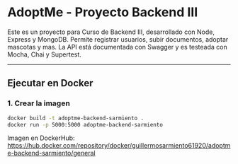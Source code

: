 # AdoptMe - Proyecto Backend III

Este es un proyecto para Curso de Backend III, desarrollado con Node, Express y MongoDB. Permite registrar usuarios, subir documentos, adoptar mascotas y mas. La API está documentada con Swagger y es testeada con Mocha, Chai y Supertest.

---

## Ejecutar en Docker

### 1. Crear la imagen

```bash
docker build -t adoptme-backend-sarmiento .
docker run -p 5000:5000 adoptme-backend-sarmiento
```

Imagen en DockerHub: https://hub.docker.com/repository/docker/guillermosarmiento61920/adoptme-backend-sarmiento/general
